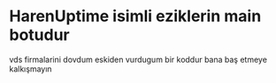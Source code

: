# HarenUptime isimli eziklerin main botudur
vds firmalarini dovdum eskiden vurdugum bir koddur bana baş etmeye kalkışmayın
